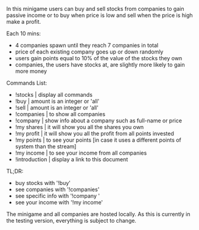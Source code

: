 In this minigame users can buy and sell stocks from companies to gain passive income or to buy when price is low and sell when the price is high make a profit.

Each 10 mins:

- 4 companies spawn until they reach 7 companies in total
- price of each existing company goes up or down randomly
- users gain points equal to 10% of the value of the stocks they own
- companies, the users have stocks at, are slightly more likely to gain more money

Commands List:

- !stocks | display all commands
- !buy <company> <amount> | amount is an integer or 'all'
- !sell <company> <amount> | amount is an integer or 'all'
- !companies | to show all companies
- !company <company> | show info about a company such as full-name or price
- !my shares | it will show you all the shares you own
- !my profit | it will show you all the profit from all points invested
- !my points | to see your points [in case it uses a different points of system than the stream]
- !my income | to see your income from all companies
- !introduction | display a link to this document

TL;DR:

- buy stocks with '!buy' 
- see companies with '!companies'
- see specific info with '!company <company>'
- see your income with '!my income'


The minigame and all companies are hosted locally.
As this is currently in the testing version, everything is subject to change.
